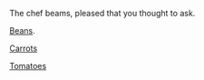 The chef beams, pleased that you thought to ask.

[Beans](beans/beans.md).

[Carrots](carrots/carrots.md)

[Tomatoes](tomatoes/tomatoes.md)
